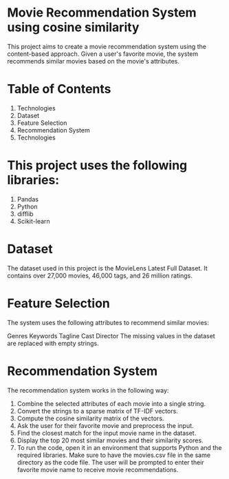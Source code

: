 # Movie Recommendation System using cosine similarity

This project aims to create a movie recommendation system using the content-based approach. Given a user's favorite movie, the system recommends similar movies based on the movie's attributes.

# Table of Contents

1. Technologies
2. Dataset
3. Feature Selection
4. Recommendation System
5. Technologies

# This project uses the following libraries:

 1. Pandas
 2. Python
 3. difflib
 4. Scikit-learn

# Dataset
The dataset used in this project is the MovieLens Latest Full Dataset. It contains over 27,000 movies, 46,000 tags, and 26 million ratings.

# Feature Selection
The system uses the following attributes to recommend similar movies:

Genres
Keywords
Tagline
Cast
Director
The missing values in the dataset are replaced with empty strings.

# Recommendation System

The recommendation system works in the following way:

1. Combine the selected attributes of each movie into a single string.
2. Convert the strings to a sparse matrix of TF-IDF vectors.
3. Compute the cosine similarity matrix of the vectors.
4. Ask the user for their favorite movie and preprocess the input.
5. Find the closest match for the input movie name in the dataset.
6. Display the top 20 most similar movies and their similarity scores.
7. To run the code, open it in an environment that supports Python and the required libraries. Make sure to have the movies.csv file in the same directory as the code file. The user will be prompted to enter their favorite movie name to receive movie recommendations.

